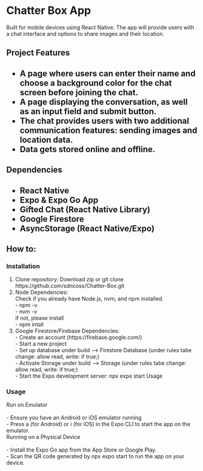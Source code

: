 <h1>Chatter Box App</h1> 

<p>Built for mobile devices using React Native. The app will provide users with a chat interface and options to share images and their location.</p>
<h2>Project Features<h2>
<p>
<ul>
<li>A page where users can enter their name and choose a background color for the chat screen before joining the chat.</li>
<li>A page displaying the conversation, as well as an input field and submit button.</li>
<li>The chat provides users with two additional communication features: sending images and location data.</li>
<li>Data gets stored online and offline.</li>
</ul>
</p>
<h2>Dependencies<h2>
<p>
<ul>
<li>React Native</li>
<li>Expo & Expo Go App</li>
<li>Gifted Chat (React Native Library)</li>
<li>Google Firestore</li>
<li>AsyncStorage (React Native/Expo)</li>
</ul>
</p>
<h2>How to:</h2>
<h3>Installation</h3>
<p>
<ol>
<li>Clone repository: Download zip or git clone https://github.com/sdncoss/Chatter-Box.git</li>
<li>Node Dependencies:</li>
Check if you already have Node.js, nvm, and npm installed.<br>
- npm -v <br>
- nvm -v<br>
if not, please install<br>
- npm intall<br>
<li>Google Firestore/Firebase Dependencies:</li>
- Create an account (https://firebase.google.com/)<br>
- Start a new project<br>
- Set up database under build --> Firestore Database (under rules tabe change: allow read, write: if true;)<br>
- Activate Storage under build --> Storage (under rules tabe change: allow read, write: if true;)<br>
- Start the Expo development server: npx expo start Usage
</ol>
</p>
<h3>Usage</h3>
<p>Run on Emulator<br><br>
- Ensure you have an Android or iOS emulator running<br>
- Press a (for Android) or i (for iOS) in the Expo CLI to start the app on the emulator.<br>
Running on a Physical Device<br><br>
- Install the Expo Go app from the App Store or Google Play.<br>
- Scan the QR code generated by npx expo start to run the app on your device.


